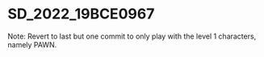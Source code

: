 # SD_2022_19BCE0967
 
Note: Revert to last but one commit to only play with the level 1 characters, namely PAWN.